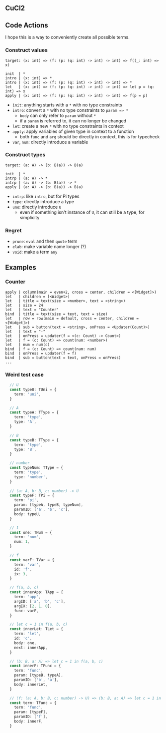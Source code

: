 ## CuCl2

## Code Actions

I hope this is a way to conveniently create all possible terms.

### Construct values

```
target: (x: int) => (f: (p: (q: int) -> int) -> int) => f((_: int) => x)

init  | *
intro | (x: int) => *
intro | (x: int) => (f: (p: (q: int) -> int) -> int) => *
let   | (x: int) => (f: (p: (q: int) -> int) -> int) => let p = (q: int) => x
apply | (x: int) => (f: (p: (q: int) -> int) -> int) => f(p = p)
```

- `init`: anything starts with a `*` with no type constraints
- `intro`: convert a `*` with no type constraints to `param => *`
  - `body` can only refer to `param` without `*`
  - if a `param` is referred to, it can no longer be changed
- `let`: create a new `*` with no type constraints in context
- `apply`: apply variables of given type in context to a function
  - both `func` and `arg` should be directly in context, this is for typecheck
- `var`, `num`: directly introduce a variable

### Construct types

```
target: (a: A) -> (b: B(a)) -> B(a)

init  | *
intrp | (a: A) -> *
intrp | (a: A) -> (b: B(a)) -> *
apply | (a: A) -> (b: B(a)) -> B(a)
```

- `intrp`: like `intro`, but for Pi types
- `type`: directly introduce a type
- `uno`: directly introduce `U`
  - even if something isn't instance of `U`, it can still be a type, for simplicity

### Regret

- `prune`: `eval` and then `quote` term
- `elab`: make variable name longer (?)
- `void`: make a term `any`

## Examples

### Counter

```
apply | column(main = even+2, cross = center, children = <[Widget]>)
let   | children = [<Widget>]
let   | title = text(size = <number>, text = <string>)
let   | size = 24
let   | text = "Counter"
bind  | title = text(size = text, text = size)
let   | row = row(main = default, cross = center, children = <[Widget]>)
let   | sub = button(text = <string>, onPress = <Updater(Count)>)
let   | text = "-"
let   | onPress = updater(f = <(c: Count) -> Count>)
let   | f = (c: Count) => count(num: <number>)
let   | num = num(c)
bind  | f = (c: Count) => count(num: num)
bind  | onPress = updater(f = f)
bind  | sub = button(text = text, onPress = onPress)
...
```
### Weird test case

```typescript
  // U
  const typeU: TUni = {
    term: 'uni',
  }

  // A
  const typeA: TType = {
    term: 'type',
    type: 'A',
  }

  // B
  const typeB: TType = {
    term: 'type',
    type: 'B',
  }

  // number
  const typeNum: TType = {
    term: 'type',
    type: 'number',
  }
  
  // (a: A, b: B, c: number) -> U
  const typeF: TPi = {
    term: 'pi',
    param: [typeA, typeB, typeNum],
    paramID: ['a', 'b', 'c'],
    body: typeU,
  }

  // 1
  const one: TNum = {
    term: 'num',
    num: 1,
  }

  // f
  const varF: TVar = {
    term: 'var',
    id: 'f',
    ix: 3,
  }

  // f(a, b, c)
  const innerApp: TApp = {
    term: 'app',
    argID: ['a', 'b', 'c'],
    argIX: [2, 1, 0], 
    func: varF,
  }

  // let c = 1 in f(a, b, c)
  const innerLet: TLet = {
    term: 'let',
    id: 'c',
    body: one,
    next: innerApp,
  }

  // (b: B, a: A) => let c = 1 in f(a, b, c)
  const innerF: TFunc = {
    term: 'func',
    param: [typeB, typeA],
    paramID: ['b', 'a'],
    body: innerLet,
  }

  // (f: (a: A, b: B, c: number) -> U) => (b: B, a: A) => let c = 1 in f(a, b, c)
  const term: TFunc = {
    term: 'func',
    param: [typeF],
    paramID: ['f'],
    body: innerF,
  }
```
